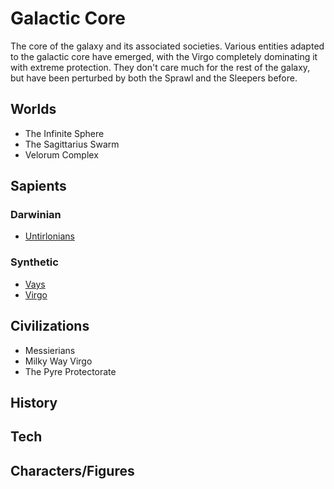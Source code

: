 # Galactic Core

The core of the galaxy and its associated societies.  Various entities adapted to the galactic core have emerged, with the Virgo completely dominating it with extreme protection.  They don't care much for the rest of the galaxy, but have been perturbed by both the Sprawl and the Sleepers before.

## Worlds
- The Infinite Sphere
- The Sagittarius Swarm
- Velorum Complex

## Sapients

### Darwinian
- [Untirlonians](/Stellar_Abyss_Setting_Bible/2_Sapients/Untirlonian.md)

### Synthetic
- [Vays](/Stellar_Abyss_Setting_Bible/2_Sapients/Kolosha.md)
- [Virgo](/Stellar_Abyss_Setting_Bible/2_Sapients/Virgo.md)


## Civilizations
- Messierians
- Milky Way Virgo
- The Pyre Protectorate


## History

## Tech


## Characters/Figures
